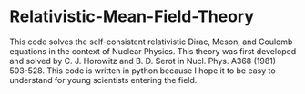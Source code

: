 # Relativistic-Mean-Field-Theory
This code solves the self-consistent relativistic Dirac, Meson, and Coulomb equations in the context of Nuclear Physics. This theory was first developed and solved by C. J. Horowitz and B. D. Serot in Nucl. Phys. A368 (1981) 503-528. This code is written in python because I hope it to be easy to understand for young scientists entering the field. 
